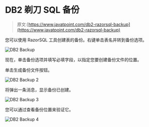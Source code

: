 # DB2 剃刀 SQL 备份

> 原文:[https://www.javatpoint.com/db2-razorsql-backup](https://www.javatpoint.com/db2-razorsql-backup)

您可以使用 RazorSQL 工具创建表的备份。右键单击表名并转到备份选项。

![DB2 Backup ](../Images/0cc9a4990bdfed4d075c40c5e63fbed3.png)

现在，单击备份选项并填写必填字段，以指定您要创建备份文件的位置。

单击生成备份文件按钮。

![DB2 Backup 2 ](../Images/8b23171cb02a8fa91105ea8d736e25fb.png)

将弹出一条消息，显示备份已创建。

![DB2 Backup 3 ](../Images/71e6a832bca7c421ce2178f241323a34.png)

您可以通过查看备份位置来验证它。

![DB2 Backup 4 ](../Images/a49a9fd1c6bb7ca728ab00b576c2315a.png)